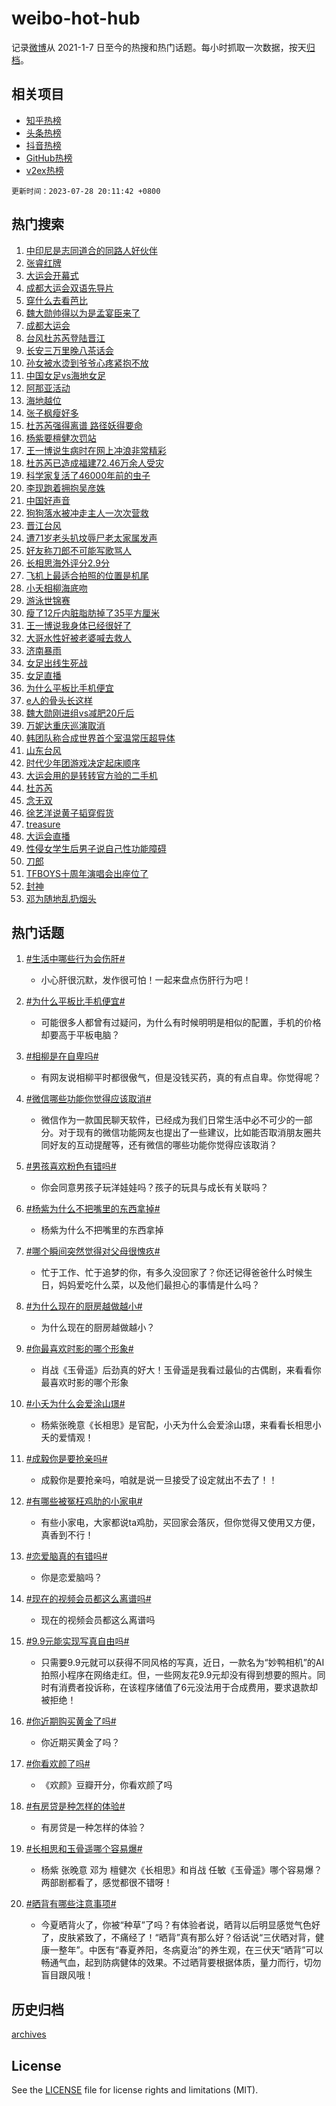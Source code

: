 # weibo-hot-hub

记录[微博](https://www.weibo.com)从 2021-1-7 日至今的热搜和热门话题。每小时抓取一次数据，按天[归档](archives)。

## 相关项目

- [知乎热榜](https://github.com/lonnyzhang423/zhihu-hot-hub)
- [头条热榜](https://github.com/lonnyzhang423/toutiao-hot-hub)
- [抖音热榜](https://github.com/lonnyzhang423/douyin-hot-hub)
- [GitHub热榜](https://github.com/lonnyzhang423/github-hot-hub)
- [v2ex热榜](https://github.com/lonnyzhang423/v2ex-hot-hub)


`更新时间：2023-07-28 20:11:42 +0800`

## 热门搜索

1. [中印尼是志同道合的同路人好伙伴](https://m.weibo.cn/search?containerid=100103type%3D1%26t%3D10%26q%3D%23%E4%B8%AD%E5%8D%B0%E5%B0%BC%E6%98%AF%E5%BF%97%E5%90%8C%E9%81%93%E5%90%88%E7%9A%84%E5%90%8C%E8%B7%AF%E4%BA%BA%E5%A5%BD%E4%BC%99%E4%BC%B4%23&stream_entry_id=51&isnewpage=1&extparam=seat%3D1%26dgr%3D0%26filter_type%3Drealtimehot%26stream_entry_id%3D51%26pos%3D0%26cate%3D10103%26c_type%3D51%26display_time%3D1690546300%26pre_seqid%3D1690546300641027390226&luicode=10000011&lfid=106003type%253D25%2526t%253D3%2526disable_hot%253D1%2526filter_type%253Drealtimehot)
1. [张睿红牌](https://m.weibo.cn/search?containerid=100103type%3D1%26t%3D10%26q%3D%23%E5%BC%A0%E7%9D%BF%E7%BA%A2%E7%89%8C%23&stream_entry_id=31&isnewpage=1&extparam=seat%3D1%26q%3D%2523%25E5%25BC%25A0%25E7%259D%25BF%25E7%25BA%25A2%25E7%2589%258C%2523%26lcate%3D5001%26c_type%3D31%26cate%3D5001%26flag%3D1%26dgr%3D0%26stream_entry_id%3D31%26filter_type%3Drealtimehot%26pos%3D0%26realpos%3D1%26band_rank%3D1%26display_time%3D1690546300%26pre_seqid%3D1690546300641027390226&luicode=10000011&lfid=106003type%253D25%2526t%253D3%2526disable_hot%253D1%2526filter_type%253Drealtimehot)
1. [大运会开幕式](https://m.weibo.cn/search?containerid=100103type%3D1%26t%3D10%26q%3D%E5%A4%A7%E8%BF%90%E4%BC%9A%E5%BC%80%E5%B9%95%E5%BC%8F&stream_entry_id=31&isnewpage=1&extparam=seat%3D1%26q%3D%25E5%25A4%25A7%25E8%25BF%2590%25E4%25BC%259A%25E5%25BC%2580%25E5%25B9%2595%25E5%25BC%258F%26lcate%3D5001%26c_type%3D31%26cate%3D5001%26flag%3D1%26dgr%3D0%26stream_entry_id%3D31%26filter_type%3Drealtimehot%26pos%3D1%26realpos%3D2%26band_rank%3D2%26display_time%3D1690546300%26pre_seqid%3D1690546300641027390226&luicode=10000011&lfid=106003type%253D25%2526t%253D3%2526disable_hot%253D1%2526filter_type%253Drealtimehot)
1. [成都大运会双语先导片](https://m.weibo.cn/search?containerid=100103type%3D1%26t%3D10%26q%3D%23%E6%88%90%E9%83%BD%E5%A4%A7%E8%BF%90%E4%BC%9A%E5%8F%8C%E8%AF%AD%E5%85%88%E5%AF%BC%E7%89%87%23&stream_entry_id=31&isnewpage=1&extparam=seat%3D1%26q%3D%2523%25E6%2588%2590%25E9%2583%25BD%25E5%25A4%25A7%25E8%25BF%2590%25E4%25BC%259A%25E5%258F%258C%25E8%25AF%25AD%25E5%2585%2588%25E5%25AF%25BC%25E7%2589%2587%2523%26lcate%3D5001%26c_type%3D31%26cate%3D5001%26flag%3D32768%26dgr%3D0%26stream_entry_id%3D31%26filter_type%3Drealtimehot%26pos%3D2%26realpos%3D3%26band_rank%3D3%26display_time%3D1690546300%26pre_seqid%3D1690546300641027390226&luicode=10000011&lfid=106003type%253D25%2526t%253D3%2526disable_hot%253D1%2526filter_type%253Drealtimehot)
1. [穿什么去看芭比](https://m.weibo.cn/search?containerid=100103type%3D1%26t%3D10%26q%3D%23%E7%A9%BF%E4%BB%80%E4%B9%88%E5%8E%BB%E7%9C%8B%E8%8A%AD%E6%AF%94%23&stream_entry_id=31&isnewpage=1&extparam=seat%3D1%26is_ad_pos%3D1%26lcate%3D5001%26c_type%3D31%26stream_entry_id%3D31%26cate%3D5001%26q%3D%2523%25E7%25A9%25BF%25E4%25BB%2580%25E4%25B9%2588%25E5%258E%25BB%25E7%259C%258B%25E8%258A%25AD%25E6%25AF%2594%2523%26dgr%3D0%26adid%3D197422%26filter_type%3Drealtimehot%26pos%3D3%26band_rank%3D4%26display_time%3D1690546300%26pre_seqid%3D1690546300641027390226&luicode=10000011&lfid=106003type%253D25%2526t%253D3%2526disable_hot%253D1%2526filter_type%253Drealtimehot)
1. [魏大勋帅得以为是孟宴臣来了](https://m.weibo.cn/search?containerid=100103type%3D1%26t%3D10%26q%3D%23%E9%AD%8F%E5%A4%A7%E5%8B%8B%E5%B8%85%E5%BE%97%E4%BB%A5%E4%B8%BA%E6%98%AF%E5%AD%9F%E5%AE%B4%E8%87%A3%E6%9D%A5%E4%BA%86%23&stream_entry_id=31&isnewpage=1&extparam=seat%3D1%26q%3D%2523%25E9%25AD%258F%25E5%25A4%25A7%25E5%258B%258B%25E5%25B8%2585%25E5%25BE%2597%25E4%25BB%25A5%25E4%25B8%25BA%25E6%2598%25AF%25E5%25AD%259F%25E5%25AE%25B4%25E8%2587%25A3%25E6%259D%25A5%25E4%25BA%2586%2523%26lcate%3D5001%26c_type%3D31%26cate%3D5001%26flag%3D1%26dgr%3D0%26stream_entry_id%3D31%26filter_type%3Drealtimehot%26pos%3D4%26realpos%3D4%26band_rank%3D4%26display_time%3D1690546300%26pre_seqid%3D1690546300641027390226&luicode=10000011&lfid=106003type%253D25%2526t%253D3%2526disable_hot%253D1%2526filter_type%253Drealtimehot)
1. [成都大运会](https://m.weibo.cn/search?containerid=100103type%3D1%26t%3D10%26q%3D%23%E6%88%90%E9%83%BD%E5%A4%A7%E8%BF%90%E4%BC%9A%23&stream_entry_id=31&isnewpage=1&extparam=seat%3D1%26q%3D%2523%25E6%2588%2590%25E9%2583%25BD%25E5%25A4%25A7%25E8%25BF%2590%25E4%25BC%259A%2523%26lcate%3D5001%26c_type%3D31%26cate%3D5001%26flag%3D16%26dgr%3D0%26stream_entry_id%3D31%26filter_type%3Drealtimehot%26pos%3D5%26realpos%3D5%26band_rank%3D5%26display_time%3D1690546300%26pre_seqid%3D1690546300641027390226&luicode=10000011&lfid=106003type%253D25%2526t%253D3%2526disable_hot%253D1%2526filter_type%253Drealtimehot)
1. [台风杜苏芮登陆晋江](https://m.weibo.cn/search?containerid=100103type%3D1%26t%3D10%26q%3D%23%E5%8F%B0%E9%A3%8E%E6%9D%9C%E8%8B%8F%E8%8A%AE%E7%99%BB%E9%99%86%E6%99%8B%E6%B1%9F%23&stream_entry_id=31&isnewpage=1&extparam=seat%3D1%26q%3D%2523%25E5%258F%25B0%25E9%25A3%258E%25E6%259D%259C%25E8%258B%258F%25E8%258A%25AE%25E7%2599%25BB%25E9%2599%2586%25E6%2599%258B%25E6%25B1%259F%2523%26lcate%3D5001%26c_type%3D31%26cate%3D5001%26flag%3D16%26dgr%3D0%26stream_entry_id%3D31%26filter_type%3Drealtimehot%26pos%3D6%26realpos%3D6%26band_rank%3D6%26display_time%3D1690546300%26pre_seqid%3D1690546300641027390226&luicode=10000011&lfid=106003type%253D25%2526t%253D3%2526disable_hot%253D1%2526filter_type%253Drealtimehot)
1. [长安三万里晚八茶话会](https://m.weibo.cn/search?containerid=100103type%3D1%26t%3D10%26q%3D%23%E9%95%BF%E5%AE%89%E4%B8%89%E4%B8%87%E9%87%8C%E6%99%9A%E5%85%AB%E8%8C%B6%E8%AF%9D%E4%BC%9A%23&stream_entry_id=31&isnewpage=1&extparam=seat%3D1%26is_ad_pos%3D1%26lcate%3D5001%26c_type%3D31%26stream_entry_id%3D31%26cate%3D5001%26q%3D%2523%25E9%2595%25BF%25E5%25AE%2589%25E4%25B8%2589%25E4%25B8%2587%25E9%2587%258C%25E6%2599%259A%25E5%2585%25AB%25E8%258C%25B6%25E8%25AF%259D%25E4%25BC%259A%2523%26dgr%3D0%26adid%3D197763%26filter_type%3Drealtimehot%26pos%3D7%26band_rank%3D7%26display_time%3D1690546300%26pre_seqid%3D1690546300641027390226&luicode=10000011&lfid=106003type%253D25%2526t%253D3%2526disable_hot%253D1%2526filter_type%253Drealtimehot)
1. [孙女被水烫到爷爷心疼紧抱不放](https://m.weibo.cn/search?containerid=100103type%3D1%26t%3D10%26q%3D%23%E5%AD%99%E5%A5%B3%E8%A2%AB%E6%B0%B4%E7%83%AB%E5%88%B0%E7%88%B7%E7%88%B7%E5%BF%83%E7%96%BC%E7%B4%A7%E6%8A%B1%E4%B8%8D%E6%94%BE%23&stream_entry_id=31&isnewpage=1&extparam=seat%3D1%26q%3D%2523%25E5%25AD%2599%25E5%25A5%25B3%25E8%25A2%25AB%25E6%25B0%25B4%25E7%2583%25AB%25E5%2588%25B0%25E7%2588%25B7%25E7%2588%25B7%25E5%25BF%2583%25E7%2596%25BC%25E7%25B4%25A7%25E6%258A%25B1%25E4%25B8%258D%25E6%2594%25BE%2523%26lcate%3D5001%26c_type%3D31%26cate%3D5001%26flag%3D1%26dgr%3D0%26stream_entry_id%3D31%26filter_type%3Drealtimehot%26pos%3D8%26realpos%3D7%26band_rank%3D7%26display_time%3D1690546300%26pre_seqid%3D1690546300641027390226&luicode=10000011&lfid=106003type%253D25%2526t%253D3%2526disable_hot%253D1%2526filter_type%253Drealtimehot)
1. [中国女足vs海地女足](https://m.weibo.cn/search?containerid=100103type%3D1%26t%3D10%26q%3D%23%E4%B8%AD%E5%9B%BD%E5%A5%B3%E8%B6%B3vs%E6%B5%B7%E5%9C%B0%E5%A5%B3%E8%B6%B3%23&stream_entry_id=31&isnewpage=1&extparam=seat%3D1%26q%3D%2523%25E4%25B8%25AD%25E5%259B%25BD%25E5%25A5%25B3%25E8%25B6%25B3vs%25E6%25B5%25B7%25E5%259C%25B0%25E5%25A5%25B3%25E8%25B6%25B3%2523%26lcate%3D5001%26c_type%3D31%26cate%3D5001%26flag%3D1%26dgr%3D0%26stream_entry_id%3D31%26filter_type%3Drealtimehot%26pos%3D9%26realpos%3D8%26band_rank%3D8%26display_time%3D1690546300%26pre_seqid%3D1690546300641027390226&luicode=10000011&lfid=106003type%253D25%2526t%253D3%2526disable_hot%253D1%2526filter_type%253Drealtimehot)
1. [阿那亚活动](https://m.weibo.cn/search?containerid=100103type%3D1%26t%3D10%26q%3D%E9%98%BF%E9%82%A3%E4%BA%9A%E6%B4%BB%E5%8A%A8&stream_entry_id=31&isnewpage=1&extparam=seat%3D1%26q%3D%25E9%2598%25BF%25E9%2582%25A3%25E4%25BA%259A%25E6%25B4%25BB%25E5%258A%25A8%26lcate%3D5001%26c_type%3D31%26cate%3D5001%26flag%3D1%26dgr%3D0%26stream_entry_id%3D31%26filter_type%3Drealtimehot%26pos%3D10%26realpos%3D9%26band_rank%3D9%26display_time%3D1690546300%26pre_seqid%3D1690546300641027390226&luicode=10000011&lfid=106003type%253D25%2526t%253D3%2526disable_hot%253D1%2526filter_type%253Drealtimehot)
1. [海地越位](https://m.weibo.cn/search?containerid=100103type%3D1%26t%3D10%26q%3D%E6%B5%B7%E5%9C%B0%E8%B6%8A%E4%BD%8D&stream_entry_id=31&isnewpage=1&extparam=seat%3D1%26q%3D%25E6%25B5%25B7%25E5%259C%25B0%25E8%25B6%258A%25E4%25BD%258D%26lcate%3D5001%26c_type%3D31%26cate%3D5001%26flag%3D1%26dgr%3D0%26stream_entry_id%3D31%26filter_type%3Drealtimehot%26pos%3D11%26realpos%3D10%26band_rank%3D10%26display_time%3D1690546300%26pre_seqid%3D1690546300641027390226&luicode=10000011&lfid=106003type%253D25%2526t%253D3%2526disable_hot%253D1%2526filter_type%253Drealtimehot)
1. [张子枫瘦好多](https://m.weibo.cn/search?containerid=100103type%3D1%26t%3D10%26q%3D%23%E5%BC%A0%E5%AD%90%E6%9E%AB%E7%98%A6%E5%A5%BD%E5%A4%9A%23&stream_entry_id=31&isnewpage=1&extparam=seat%3D1%26q%3D%2523%25E5%25BC%25A0%25E5%25AD%2590%25E6%259E%25AB%25E7%2598%25A6%25E5%25A5%25BD%25E5%25A4%259A%2523%26lcate%3D5001%26c_type%3D31%26cate%3D5001%26flag%3D2%26dgr%3D0%26stream_entry_id%3D31%26filter_type%3Drealtimehot%26pos%3D12%26realpos%3D11%26band_rank%3D11%26display_time%3D1690546300%26pre_seqid%3D1690546300641027390226&luicode=10000011&lfid=106003type%253D25%2526t%253D3%2526disable_hot%253D1%2526filter_type%253Drealtimehot)
1. [杜苏芮强得离谱 路径妖得要命](https://m.weibo.cn/search?containerid=100103type%3D1%26t%3D10%26q%3D%E6%9D%9C%E8%8B%8F%E8%8A%AE%E5%BC%BA%E5%BE%97%E7%A6%BB%E8%B0%B1+%E8%B7%AF%E5%BE%84%E5%A6%96%E5%BE%97%E8%A6%81%E5%91%BD&stream_entry_id=31&isnewpage=1&extparam=seat%3D1%26q%3D%25E6%259D%259C%25E8%258B%258F%25E8%258A%25AE%25E5%25BC%25BA%25E5%25BE%2597%25E7%25A6%25BB%25E8%25B0%25B1%2520%25E8%25B7%25AF%25E5%25BE%2584%25E5%25A6%2596%25E5%25BE%2597%25E8%25A6%2581%25E5%2591%25BD%26lcate%3D5001%26c_type%3D31%26cate%3D5001%26flag%3D2%26dgr%3D0%26stream_entry_id%3D31%26filter_type%3Drealtimehot%26pos%3D13%26realpos%3D12%26band_rank%3D12%26display_time%3D1690546300%26pre_seqid%3D1690546300641027390226&luicode=10000011&lfid=106003type%253D25%2526t%253D3%2526disable_hot%253D1%2526filter_type%253Drealtimehot)
1. [杨紫要檀健次罚站](https://m.weibo.cn/search?containerid=100103type%3D1%26t%3D10%26q%3D%23%E6%9D%A8%E7%B4%AB%E8%A6%81%E6%AA%80%E5%81%A5%E6%AC%A1%E7%BD%9A%E7%AB%99%23&stream_entry_id=31&isnewpage=1&extparam=seat%3D1%26q%3D%2523%25E6%259D%25A8%25E7%25B4%25AB%25E8%25A6%2581%25E6%25AA%2580%25E5%2581%25A5%25E6%25AC%25A1%25E7%25BD%259A%25E7%25AB%2599%2523%26lcate%3D5001%26c_type%3D31%26cate%3D5001%26flag%3D1%26dgr%3D0%26stream_entry_id%3D31%26filter_type%3Drealtimehot%26pos%3D14%26realpos%3D13%26band_rank%3D13%26display_time%3D1690546300%26pre_seqid%3D1690546300641027390226&luicode=10000011&lfid=106003type%253D25%2526t%253D3%2526disable_hot%253D1%2526filter_type%253Drealtimehot)
1. [王一博说生病时在网上冲浪非常精彩](https://m.weibo.cn/search?containerid=100103type%3D1%26t%3D10%26q%3D%23%E7%8E%8B%E4%B8%80%E5%8D%9A%E8%AF%B4%E7%94%9F%E7%97%85%E6%97%B6%E5%9C%A8%E7%BD%91%E4%B8%8A%E5%86%B2%E6%B5%AA%E9%9D%9E%E5%B8%B8%E7%B2%BE%E5%BD%A9%23&stream_entry_id=31&isnewpage=1&extparam=seat%3D1%26q%3D%2523%25E7%258E%258B%25E4%25B8%2580%25E5%258D%259A%25E8%25AF%25B4%25E7%2594%259F%25E7%2597%2585%25E6%2597%25B6%25E5%259C%25A8%25E7%25BD%2591%25E4%25B8%258A%25E5%2586%25B2%25E6%25B5%25AA%25E9%259D%259E%25E5%25B8%25B8%25E7%25B2%25BE%25E5%25BD%25A9%2523%26lcate%3D5001%26c_type%3D31%26cate%3D5001%26flag%3D1%26dgr%3D0%26stream_entry_id%3D31%26filter_type%3Drealtimehot%26pos%3D15%26realpos%3D14%26band_rank%3D14%26display_time%3D1690546300%26pre_seqid%3D1690546300641027390226&luicode=10000011&lfid=106003type%253D25%2526t%253D3%2526disable_hot%253D1%2526filter_type%253Drealtimehot)
1. [杜苏芮已造成福建72.46万余人受灾](https://m.weibo.cn/search?containerid=100103type%3D1%26t%3D10%26q%3D%23%E6%9D%9C%E8%8B%8F%E8%8A%AE%E5%B7%B2%E9%80%A0%E6%88%90%E7%A6%8F%E5%BB%BA72.46%E4%B8%87%E4%BD%99%E4%BA%BA%E5%8F%97%E7%81%BE%23&stream_entry_id=31&isnewpage=1&extparam=seat%3D1%26q%3D%2523%25E6%259D%259C%25E8%258B%258F%25E8%258A%25AE%25E5%25B7%25B2%25E9%2580%25A0%25E6%2588%2590%25E7%25A6%258F%25E5%25BB%25BA72.46%25E4%25B8%2587%25E4%25BD%2599%25E4%25BA%25BA%25E5%258F%2597%25E7%2581%25BE%2523%26lcate%3D5001%26c_type%3D31%26cate%3D5001%26flag%3D2%26dgr%3D0%26stream_entry_id%3D31%26filter_type%3Drealtimehot%26pos%3D16%26realpos%3D15%26band_rank%3D15%26display_time%3D1690546300%26pre_seqid%3D1690546300641027390226&luicode=10000011&lfid=106003type%253D25%2526t%253D3%2526disable_hot%253D1%2526filter_type%253Drealtimehot)
1. [科学家复活了46000年前的虫子](https://m.weibo.cn/search?containerid=100103type%3D1%26t%3D10%26q%3D%23%E7%A7%91%E5%AD%A6%E5%AE%B6%E5%A4%8D%E6%B4%BB%E4%BA%8646000%E5%B9%B4%E5%89%8D%E7%9A%84%E8%99%AB%E5%AD%90%23&stream_entry_id=31&isnewpage=1&extparam=seat%3D1%26q%3D%2523%25E7%25A7%2591%25E5%25AD%25A6%25E5%25AE%25B6%25E5%25A4%258D%25E6%25B4%25BB%25E4%25BA%258646000%25E5%25B9%25B4%25E5%2589%258D%25E7%259A%2584%25E8%2599%25AB%25E5%25AD%2590%2523%26lcate%3D5001%26c_type%3D31%26cate%3D5001%26flag%3D1%26dgr%3D0%26stream_entry_id%3D31%26filter_type%3Drealtimehot%26pos%3D17%26realpos%3D16%26band_rank%3D16%26display_time%3D1690546300%26pre_seqid%3D1690546300641027390226&luicode=10000011&lfid=106003type%253D25%2526t%253D3%2526disable_hot%253D1%2526filter_type%253Drealtimehot)
1. [李现跑着拥抱吴彦姝](https://m.weibo.cn/search?containerid=100103type%3D1%26t%3D10%26q%3D%23%E6%9D%8E%E7%8E%B0%E8%B7%91%E7%9D%80%E6%8B%A5%E6%8A%B1%E5%90%B4%E5%BD%A6%E5%A7%9D%23&stream_entry_id=31&isnewpage=1&extparam=seat%3D1%26q%3D%2523%25E6%259D%258E%25E7%258E%25B0%25E8%25B7%2591%25E7%259D%2580%25E6%258B%25A5%25E6%258A%25B1%25E5%2590%25B4%25E5%25BD%25A6%25E5%25A7%259D%2523%26lcate%3D5001%26c_type%3D31%26cate%3D5001%26flag%3D0%26dgr%3D0%26stream_entry_id%3D31%26filter_type%3Drealtimehot%26pos%3D18%26realpos%3D17%26band_rank%3D17%26display_time%3D1690546300%26pre_seqid%3D1690546300641027390226&luicode=10000011&lfid=106003type%253D25%2526t%253D3%2526disable_hot%253D1%2526filter_type%253Drealtimehot)
1. [中国好声音](https://m.weibo.cn/search?containerid=100103type%3D1%26t%3D10%26q%3D%E4%B8%AD%E5%9B%BD%E5%A5%BD%E5%A3%B0%E9%9F%B3&stream_entry_id=31&isnewpage=1&extparam=seat%3D1%26q%3D%25E4%25B8%25AD%25E5%259B%25BD%25E5%25A5%25BD%25E5%25A3%25B0%25E9%259F%25B3%26lcate%3D5001%26c_type%3D31%26cate%3D5001%26flag%3D0%26dgr%3D0%26stream_entry_id%3D31%26filter_type%3Drealtimehot%26pos%3D19%26realpos%3D18%26band_rank%3D18%26display_time%3D1690546300%26pre_seqid%3D1690546300641027390226&luicode=10000011&lfid=106003type%253D25%2526t%253D3%2526disable_hot%253D1%2526filter_type%253Drealtimehot)
1. [狗狗落水被冲走主人一次次营救](https://m.weibo.cn/search?containerid=100103type%3D1%26t%3D10%26q%3D%23%E7%8B%97%E7%8B%97%E8%90%BD%E6%B0%B4%E8%A2%AB%E5%86%B2%E8%B5%B0%E4%B8%BB%E4%BA%BA%E4%B8%80%E6%AC%A1%E6%AC%A1%E8%90%A5%E6%95%91%23&stream_entry_id=31&isnewpage=1&extparam=seat%3D1%26q%3D%2523%25E7%258B%2597%25E7%258B%2597%25E8%2590%25BD%25E6%25B0%25B4%25E8%25A2%25AB%25E5%2586%25B2%25E8%25B5%25B0%25E4%25B8%25BB%25E4%25BA%25BA%25E4%25B8%2580%25E6%25AC%25A1%25E6%25AC%25A1%25E8%2590%25A5%25E6%2595%2591%2523%26lcate%3D5001%26c_type%3D31%26cate%3D5001%26flag%3D32768%26dgr%3D0%26stream_entry_id%3D31%26filter_type%3Drealtimehot%26pos%3D20%26realpos%3D19%26band_rank%3D19%26display_time%3D1690546300%26pre_seqid%3D1690546300641027390226&luicode=10000011&lfid=106003type%253D25%2526t%253D3%2526disable_hot%253D1%2526filter_type%253Drealtimehot)
1. [晋江台风](https://m.weibo.cn/search?containerid=100103type%3D1%26t%3D10%26q%3D%E6%99%8B%E6%B1%9F%E5%8F%B0%E9%A3%8E&stream_entry_id=31&isnewpage=1&extparam=seat%3D1%26q%3D%25E6%2599%258B%25E6%25B1%259F%25E5%258F%25B0%25E9%25A3%258E%26lcate%3D5001%26c_type%3D31%26cate%3D5001%26flag%3D0%26dgr%3D0%26stream_entry_id%3D31%26filter_type%3Drealtimehot%26pos%3D21%26realpos%3D20%26band_rank%3D20%26display_time%3D1690546300%26pre_seqid%3D1690546300641027390226&luicode=10000011&lfid=106003type%253D25%2526t%253D3%2526disable_hot%253D1%2526filter_type%253Drealtimehot)
1. [遭71岁老头扒坟辱尸老太家属发声](https://m.weibo.cn/search?containerid=100103type%3D1%26t%3D10%26q%3D%23%E9%81%AD71%E5%B2%81%E8%80%81%E5%A4%B4%E6%89%92%E5%9D%9F%E8%BE%B1%E5%B0%B8%E8%80%81%E5%A4%AA%E5%AE%B6%E5%B1%9E%E5%8F%91%E5%A3%B0%23&stream_entry_id=31&isnewpage=1&extparam=seat%3D1%26q%3D%2523%25E9%2581%25AD71%25E5%25B2%2581%25E8%2580%2581%25E5%25A4%25B4%25E6%2589%2592%25E5%259D%259F%25E8%25BE%25B1%25E5%25B0%25B8%25E8%2580%2581%25E5%25A4%25AA%25E5%25AE%25B6%25E5%25B1%259E%25E5%258F%2591%25E5%25A3%25B0%2523%26lcate%3D5001%26c_type%3D31%26cate%3D5001%26flag%3D2%26dgr%3D0%26stream_entry_id%3D31%26filter_type%3Drealtimehot%26pos%3D22%26realpos%3D21%26band_rank%3D21%26display_time%3D1690546300%26pre_seqid%3D1690546300641027390226&luicode=10000011&lfid=106003type%253D25%2526t%253D3%2526disable_hot%253D1%2526filter_type%253Drealtimehot)
1. [好友称刀郎不可能写歌骂人](https://m.weibo.cn/search?containerid=100103type%3D1%26t%3D10%26q%3D%23%E5%A5%BD%E5%8F%8B%E7%A7%B0%E5%88%80%E9%83%8E%E4%B8%8D%E5%8F%AF%E8%83%BD%E5%86%99%E6%AD%8C%E9%AA%82%E4%BA%BA%23&stream_entry_id=31&isnewpage=1&extparam=seat%3D1%26q%3D%2523%25E5%25A5%25BD%25E5%258F%258B%25E7%25A7%25B0%25E5%2588%2580%25E9%2583%258E%25E4%25B8%258D%25E5%258F%25AF%25E8%2583%25BD%25E5%2586%2599%25E6%25AD%258C%25E9%25AA%2582%25E4%25BA%25BA%2523%26lcate%3D5001%26c_type%3D31%26cate%3D5001%26flag%3D0%26dgr%3D0%26stream_entry_id%3D31%26filter_type%3Drealtimehot%26pos%3D23%26realpos%3D22%26band_rank%3D22%26display_time%3D1690546300%26pre_seqid%3D1690546300641027390226&luicode=10000011&lfid=106003type%253D25%2526t%253D3%2526disable_hot%253D1%2526filter_type%253Drealtimehot)
1. [长相思海外评分2.9分](https://m.weibo.cn/search?containerid=100103type%3D1%26t%3D10%26q%3D%23%E9%95%BF%E7%9B%B8%E6%80%9D%E6%B5%B7%E5%A4%96%E8%AF%84%E5%88%862.9%E5%88%86%23&stream_entry_id=31&isnewpage=1&extparam=seat%3D1%26q%3D%2523%25E9%2595%25BF%25E7%259B%25B8%25E6%2580%259D%25E6%25B5%25B7%25E5%25A4%2596%25E8%25AF%2584%25E5%2588%25862.9%25E5%2588%2586%2523%26lcate%3D5001%26c_type%3D31%26cate%3D5001%26flag%3D0%26dgr%3D0%26stream_entry_id%3D31%26filter_type%3Drealtimehot%26pos%3D24%26realpos%3D23%26band_rank%3D23%26display_time%3D1690546300%26pre_seqid%3D1690546300641027390226&luicode=10000011&lfid=106003type%253D25%2526t%253D3%2526disable_hot%253D1%2526filter_type%253Drealtimehot)
1. [飞机上最适合拍照的位置是机尾](https://m.weibo.cn/search?containerid=100103type%3D1%26t%3D10%26q%3D%23%E9%A3%9E%E6%9C%BA%E4%B8%8A%E6%9C%80%E9%80%82%E5%90%88%E6%8B%8D%E7%85%A7%E7%9A%84%E4%BD%8D%E7%BD%AE%E6%98%AF%E6%9C%BA%E5%B0%BE%23&stream_entry_id=31&isnewpage=1&extparam=seat%3D1%26q%3D%2523%25E9%25A3%259E%25E6%259C%25BA%25E4%25B8%258A%25E6%259C%2580%25E9%2580%2582%25E5%2590%2588%25E6%258B%258D%25E7%2585%25A7%25E7%259A%2584%25E4%25BD%258D%25E7%25BD%25AE%25E6%2598%25AF%25E6%259C%25BA%25E5%25B0%25BE%2523%26lcate%3D5001%26c_type%3D31%26cate%3D5001%26flag%3D1%26dgr%3D0%26stream_entry_id%3D31%26filter_type%3Drealtimehot%26pos%3D25%26realpos%3D24%26band_rank%3D24%26display_time%3D1690546300%26pre_seqid%3D1690546300641027390226&luicode=10000011&lfid=106003type%253D25%2526t%253D3%2526disable_hot%253D1%2526filter_type%253Drealtimehot)
1. [小夭相柳海底吻](https://m.weibo.cn/search?containerid=100103type%3D1%26t%3D10%26q%3D%23%E5%B0%8F%E5%A4%AD%E7%9B%B8%E6%9F%B3%E6%B5%B7%E5%BA%95%E5%90%BB%23&stream_entry_id=31&isnewpage=1&extparam=seat%3D1%26q%3D%2523%25E5%25B0%258F%25E5%25A4%25AD%25E7%259B%25B8%25E6%259F%25B3%25E6%25B5%25B7%25E5%25BA%2595%25E5%2590%25BB%2523%26lcate%3D5001%26c_type%3D31%26cate%3D5001%26flag%3D0%26dgr%3D0%26stream_entry_id%3D31%26filter_type%3Drealtimehot%26pos%3D26%26realpos%3D25%26band_rank%3D25%26display_time%3D1690546300%26pre_seqid%3D1690546300641027390226&luicode=10000011&lfid=106003type%253D25%2526t%253D3%2526disable_hot%253D1%2526filter_type%253Drealtimehot)
1. [游泳世锦赛](https://m.weibo.cn/search?containerid=100103type%3D1%26t%3D10%26q%3D%E6%B8%B8%E6%B3%B3%E4%B8%96%E9%94%A6%E8%B5%9B&stream_entry_id=31&isnewpage=1&extparam=seat%3D1%26q%3D%25E6%25B8%25B8%25E6%25B3%25B3%25E4%25B8%2596%25E9%2594%25A6%25E8%25B5%259B%26lcate%3D5001%26c_type%3D31%26cate%3D5001%26flag%3D1%26dgr%3D0%26stream_entry_id%3D31%26filter_type%3Drealtimehot%26pos%3D27%26realpos%3D26%26band_rank%3D26%26display_time%3D1690546300%26pre_seqid%3D1690546300641027390226&luicode=10000011&lfid=106003type%253D25%2526t%253D3%2526disable_hot%253D1%2526filter_type%253Drealtimehot)
1. [瘦了12斤内脏脂肪掉了35平方厘米](https://m.weibo.cn/search?containerid=100103type%3D1%26t%3D10%26q%3D%23%E7%98%A6%E4%BA%8612%E6%96%A4%E5%86%85%E8%84%8F%E8%84%82%E8%82%AA%E6%8E%89%E4%BA%8635%E5%B9%B3%E6%96%B9%E5%8E%98%E7%B1%B3%23&stream_entry_id=31&isnewpage=1&extparam=seat%3D1%26q%3D%2523%25E7%2598%25A6%25E4%25BA%258612%25E6%2596%25A4%25E5%2586%2585%25E8%2584%258F%25E8%2584%2582%25E8%2582%25AA%25E6%258E%2589%25E4%25BA%258635%25E5%25B9%25B3%25E6%2596%25B9%25E5%258E%2598%25E7%25B1%25B3%2523%26lcate%3D5001%26c_type%3D31%26cate%3D5001%26flag%3D0%26dgr%3D0%26stream_entry_id%3D31%26filter_type%3Drealtimehot%26pos%3D28%26realpos%3D27%26band_rank%3D27%26display_time%3D1690546300%26pre_seqid%3D1690546300641027390226&luicode=10000011&lfid=106003type%253D25%2526t%253D3%2526disable_hot%253D1%2526filter_type%253Drealtimehot)
1. [王一博说我身体已经很好了](https://m.weibo.cn/search?containerid=100103type%3D1%26t%3D10%26q%3D%23%E7%8E%8B%E4%B8%80%E5%8D%9A%E8%AF%B4%E6%88%91%E8%BA%AB%E4%BD%93%E5%B7%B2%E7%BB%8F%E5%BE%88%E5%A5%BD%E4%BA%86%23&stream_entry_id=31&isnewpage=1&extparam=seat%3D1%26q%3D%2523%25E7%258E%258B%25E4%25B8%2580%25E5%258D%259A%25E8%25AF%25B4%25E6%2588%2591%25E8%25BA%25AB%25E4%25BD%2593%25E5%25B7%25B2%25E7%25BB%258F%25E5%25BE%2588%25E5%25A5%25BD%25E4%25BA%2586%2523%26lcate%3D5001%26c_type%3D31%26cate%3D5001%26flag%3D1%26dgr%3D0%26stream_entry_id%3D31%26filter_type%3Drealtimehot%26pos%3D29%26realpos%3D28%26band_rank%3D28%26display_time%3D1690546300%26pre_seqid%3D1690546300641027390226&luicode=10000011&lfid=106003type%253D25%2526t%253D3%2526disable_hot%253D1%2526filter_type%253Drealtimehot)
1. [大哥水性好被老婆喊去救人](https://m.weibo.cn/search?containerid=100103type%3D1%26t%3D10%26q%3D%23%E5%A4%A7%E5%93%A5%E6%B0%B4%E6%80%A7%E5%A5%BD%E8%A2%AB%E8%80%81%E5%A9%86%E5%96%8A%E5%8E%BB%E6%95%91%E4%BA%BA%23&stream_entry_id=31&isnewpage=1&extparam=seat%3D1%26q%3D%2523%25E5%25A4%25A7%25E5%2593%25A5%25E6%25B0%25B4%25E6%2580%25A7%25E5%25A5%25BD%25E8%25A2%25AB%25E8%2580%2581%25E5%25A9%2586%25E5%2596%258A%25E5%258E%25BB%25E6%2595%2591%25E4%25BA%25BA%2523%26lcate%3D5001%26c_type%3D31%26cate%3D5001%26flag%3D32768%26dgr%3D0%26stream_entry_id%3D31%26filter_type%3Drealtimehot%26pos%3D30%26realpos%3D29%26band_rank%3D29%26display_time%3D1690546300%26pre_seqid%3D1690546300641027390226&luicode=10000011&lfid=106003type%253D25%2526t%253D3%2526disable_hot%253D1%2526filter_type%253Drealtimehot)
1. [济南暴雨](https://m.weibo.cn/search?containerid=100103type%3D1%26t%3D10%26q%3D%E6%B5%8E%E5%8D%97%E6%9A%B4%E9%9B%A8&stream_entry_id=31&isnewpage=1&extparam=seat%3D1%26q%3D%25E6%25B5%258E%25E5%258D%2597%25E6%259A%25B4%25E9%259B%25A8%26lcate%3D5001%26c_type%3D31%26cate%3D5001%26flag%3D0%26dgr%3D0%26stream_entry_id%3D31%26filter_type%3Drealtimehot%26pos%3D31%26realpos%3D30%26band_rank%3D30%26display_time%3D1690546300%26pre_seqid%3D1690546300641027390226&luicode=10000011&lfid=106003type%253D25%2526t%253D3%2526disable_hot%253D1%2526filter_type%253Drealtimehot)
1. [女足出线生死战](https://m.weibo.cn/search?containerid=100103type%3D1%26t%3D10%26q%3D%E5%A5%B3%E8%B6%B3%E5%87%BA%E7%BA%BF%E7%94%9F%E6%AD%BB%E6%88%98&stream_entry_id=31&isnewpage=1&extparam=seat%3D1%26q%3D%25E5%25A5%25B3%25E8%25B6%25B3%25E5%2587%25BA%25E7%25BA%25BF%25E7%2594%259F%25E6%25AD%25BB%25E6%2588%2598%26lcate%3D5001%26c_type%3D31%26cate%3D5001%26flag%3D1%26dgr%3D0%26stream_entry_id%3D31%26filter_type%3Drealtimehot%26pos%3D32%26realpos%3D31%26band_rank%3D31%26display_time%3D1690546300%26pre_seqid%3D1690546300641027390226&luicode=10000011&lfid=106003type%253D25%2526t%253D3%2526disable_hot%253D1%2526filter_type%253Drealtimehot)
1. [女足直播](https://m.weibo.cn/search?containerid=100103type%3D1%26t%3D10%26q%3D%E5%A5%B3%E8%B6%B3%E7%9B%B4%E6%92%AD&stream_entry_id=31&isnewpage=1&extparam=seat%3D1%26q%3D%25E5%25A5%25B3%25E8%25B6%25B3%25E7%259B%25B4%25E6%2592%25AD%26lcate%3D5001%26c_type%3D31%26cate%3D5001%26flag%3D1%26dgr%3D0%26stream_entry_id%3D31%26filter_type%3Drealtimehot%26pos%3D33%26realpos%3D32%26band_rank%3D32%26display_time%3D1690546300%26pre_seqid%3D1690546300641027390226&luicode=10000011&lfid=106003type%253D25%2526t%253D3%2526disable_hot%253D1%2526filter_type%253Drealtimehot)
1. [为什么平板比手机便宜](https://m.weibo.cn/search?containerid=100103type%3D1%26t%3D10%26q%3D%23%E4%B8%BA%E4%BB%80%E4%B9%88%E5%B9%B3%E6%9D%BF%E6%AF%94%E6%89%8B%E6%9C%BA%E4%BE%BF%E5%AE%9C%23&stream_entry_id=31&isnewpage=1&extparam=seat%3D1%26q%3D%2523%25E4%25B8%25BA%25E4%25BB%2580%25E4%25B9%2588%25E5%25B9%25B3%25E6%259D%25BF%25E6%25AF%2594%25E6%2589%258B%25E6%259C%25BA%25E4%25BE%25BF%25E5%25AE%259C%2523%26lcate%3D5001%26c_type%3D31%26cate%3D5001%26flag%3D0%26dgr%3D0%26stream_entry_id%3D31%26filter_type%3Drealtimehot%26pos%3D34%26realpos%3D33%26band_rank%3D33%26display_time%3D1690546300%26pre_seqid%3D1690546300641027390226&luicode=10000011&lfid=106003type%253D25%2526t%253D3%2526disable_hot%253D1%2526filter_type%253Drealtimehot)
1. [e人的骨头长这样](https://m.weibo.cn/search?containerid=100103type%3D1%26t%3D10%26q%3De%E4%BA%BA%E7%9A%84%E9%AA%A8%E5%A4%B4%E9%95%BF%E8%BF%99%E6%A0%B7&stream_entry_id=31&isnewpage=1&extparam=seat%3D1%26q%3De%25E4%25BA%25BA%25E7%259A%2584%25E9%25AA%25A8%25E5%25A4%25B4%25E9%2595%25BF%25E8%25BF%2599%25E6%25A0%25B7%26lcate%3D5001%26c_type%3D31%26cate%3D5001%26flag%3D0%26dgr%3D0%26stream_entry_id%3D31%26filter_type%3Drealtimehot%26pos%3D35%26realpos%3D34%26band_rank%3D34%26display_time%3D1690546300%26pre_seqid%3D1690546300641027390226&luicode=10000011&lfid=106003type%253D25%2526t%253D3%2526disable_hot%253D1%2526filter_type%253Drealtimehot)
1. [魏大勋刚进组vs减肥20斤后](https://m.weibo.cn/search?containerid=100103type%3D1%26t%3D10%26q%3D%23%E9%AD%8F%E5%A4%A7%E5%8B%8B%E5%88%9A%E8%BF%9B%E7%BB%84vs%E5%87%8F%E8%82%A520%E6%96%A4%E5%90%8E%23&stream_entry_id=31&isnewpage=1&extparam=seat%3D1%26q%3D%2523%25E9%25AD%258F%25E5%25A4%25A7%25E5%258B%258B%25E5%2588%259A%25E8%25BF%259B%25E7%25BB%2584vs%25E5%2587%258F%25E8%2582%25A520%25E6%2596%25A4%25E5%2590%258E%2523%26lcate%3D5001%26c_type%3D31%26cate%3D5001%26flag%3D0%26dgr%3D0%26stream_entry_id%3D31%26filter_type%3Drealtimehot%26pos%3D36%26realpos%3D35%26band_rank%3D35%26display_time%3D1690546300%26pre_seqid%3D1690546300641027390226&luicode=10000011&lfid=106003type%253D25%2526t%253D3%2526disable_hot%253D1%2526filter_type%253Drealtimehot)
1. [万妮达重庆巡演取消](https://m.weibo.cn/search?containerid=100103type%3D1%26t%3D10%26q%3D%E4%B8%87%E5%A6%AE%E8%BE%BE%E9%87%8D%E5%BA%86%E5%B7%A1%E6%BC%94%E5%8F%96%E6%B6%88&stream_entry_id=31&isnewpage=1&extparam=seat%3D1%26q%3D%25E4%25B8%2587%25E5%25A6%25AE%25E8%25BE%25BE%25E9%2587%258D%25E5%25BA%2586%25E5%25B7%25A1%25E6%25BC%2594%25E5%258F%2596%25E6%25B6%2588%26lcate%3D5001%26c_type%3D31%26cate%3D5001%26flag%3D1%26dgr%3D0%26stream_entry_id%3D31%26filter_type%3Drealtimehot%26pos%3D37%26realpos%3D36%26band_rank%3D36%26display_time%3D1690546300%26pre_seqid%3D1690546300641027390226&luicode=10000011&lfid=106003type%253D25%2526t%253D3%2526disable_hot%253D1%2526filter_type%253Drealtimehot)
1. [韩团队称合成世界首个室温常压超导体](https://m.weibo.cn/search?containerid=100103type%3D1%26t%3D10%26q%3D%23%E9%9F%A9%E5%9B%A2%E9%98%9F%E7%A7%B0%E5%90%88%E6%88%90%E4%B8%96%E7%95%8C%E9%A6%96%E4%B8%AA%E5%AE%A4%E6%B8%A9%E5%B8%B8%E5%8E%8B%E8%B6%85%E5%AF%BC%E4%BD%93%23&stream_entry_id=31&isnewpage=1&extparam=seat%3D1%26q%3D%2523%25E9%259F%25A9%25E5%259B%25A2%25E9%2598%259F%25E7%25A7%25B0%25E5%2590%2588%25E6%2588%2590%25E4%25B8%2596%25E7%2595%258C%25E9%25A6%2596%25E4%25B8%25AA%25E5%25AE%25A4%25E6%25B8%25A9%25E5%25B8%25B8%25E5%258E%258B%25E8%25B6%2585%25E5%25AF%25BC%25E4%25BD%2593%2523%26lcate%3D5001%26c_type%3D31%26cate%3D5001%26flag%3D0%26dgr%3D0%26stream_entry_id%3D31%26filter_type%3Drealtimehot%26pos%3D38%26realpos%3D37%26band_rank%3D37%26display_time%3D1690546300%26pre_seqid%3D1690546300641027390226&luicode=10000011&lfid=106003type%253D25%2526t%253D3%2526disable_hot%253D1%2526filter_type%253Drealtimehot)
1. [山东台风](https://m.weibo.cn/search?containerid=100103type%3D1%26t%3D10%26q%3D%E5%B1%B1%E4%B8%9C%E5%8F%B0%E9%A3%8E&stream_entry_id=31&isnewpage=1&extparam=seat%3D1%26q%3D%25E5%25B1%25B1%25E4%25B8%259C%25E5%258F%25B0%25E9%25A3%258E%26lcate%3D5001%26c_type%3D31%26cate%3D5001%26flag%3D0%26dgr%3D0%26stream_entry_id%3D31%26filter_type%3Drealtimehot%26pos%3D39%26realpos%3D38%26band_rank%3D38%26display_time%3D1690546300%26pre_seqid%3D1690546300641027390226&luicode=10000011&lfid=106003type%253D25%2526t%253D3%2526disable_hot%253D1%2526filter_type%253Drealtimehot)
1. [时代少年团游戏决定起床顺序](https://m.weibo.cn/search?containerid=100103type%3D1%26t%3D10%26q%3D%23%E6%97%B6%E4%BB%A3%E5%B0%91%E5%B9%B4%E5%9B%A2%E6%B8%B8%E6%88%8F%E5%86%B3%E5%AE%9A%E8%B5%B7%E5%BA%8A%E9%A1%BA%E5%BA%8F%23&stream_entry_id=31&isnewpage=1&extparam=seat%3D1%26q%3D%2523%25E6%2597%25B6%25E4%25BB%25A3%25E5%25B0%2591%25E5%25B9%25B4%25E5%259B%25A2%25E6%25B8%25B8%25E6%2588%258F%25E5%2586%25B3%25E5%25AE%259A%25E8%25B5%25B7%25E5%25BA%258A%25E9%25A1%25BA%25E5%25BA%258F%2523%26lcate%3D5001%26c_type%3D31%26cate%3D5001%26flag%3D1%26dgr%3D0%26stream_entry_id%3D31%26filter_type%3Drealtimehot%26pos%3D40%26realpos%3D39%26band_rank%3D39%26display_time%3D1690546300%26pre_seqid%3D1690546300641027390226&luicode=10000011&lfid=106003type%253D25%2526t%253D3%2526disable_hot%253D1%2526filter_type%253Drealtimehot)
1. [大运会用的是转转官方验的二手机](https://m.weibo.cn/search?containerid=100103type%3D1%26t%3D10%26q%3D%23%E5%A4%A7%E8%BF%90%E4%BC%9A%E7%94%A8%E7%9A%84%E6%98%AF%E8%BD%AC%E8%BD%AC%E5%AE%98%E6%96%B9%E9%AA%8C%E7%9A%84%E4%BA%8C%E6%89%8B%E6%9C%BA%23&stream_entry_id=31&isnewpage=1&extparam=seat%3D1%26q%3D%2523%25E5%25A4%25A7%25E8%25BF%2590%25E4%25BC%259A%25E7%2594%25A8%25E7%259A%2584%25E6%2598%25AF%25E8%25BD%25AC%25E8%25BD%25AC%25E5%25AE%2598%25E6%2596%25B9%25E9%25AA%258C%25E7%259A%2584%25E4%25BA%258C%25E6%2589%258B%25E6%259C%25BA%2523%26lcate%3D5001%26c_type%3D31%26cate%3D5001%26flag%3D0%26dgr%3D0%26stream_entry_id%3D31%26adid%3D197818%26filter_type%3Drealtimehot%26pos%3D41%26realpos%3D40%26band_rank%3D40%26display_time%3D1690546300%26pre_seqid%3D1690546300641027390226&luicode=10000011&lfid=106003type%253D25%2526t%253D3%2526disable_hot%253D1%2526filter_type%253Drealtimehot)
1. [杜苏芮](https://m.weibo.cn/search?containerid=100103type%3D1%26t%3D10%26q%3D%E6%9D%9C%E8%8B%8F%E8%8A%AE&stream_entry_id=31&isnewpage=1&extparam=seat%3D1%26q%3D%25E6%259D%259C%25E8%258B%258F%25E8%258A%25AE%26lcate%3D5001%26c_type%3D31%26cate%3D5001%26flag%3D0%26dgr%3D0%26stream_entry_id%3D31%26filter_type%3Drealtimehot%26pos%3D42%26realpos%3D41%26band_rank%3D41%26display_time%3D1690546300%26pre_seqid%3D1690546300641027390226&luicode=10000011&lfid=106003type%253D25%2526t%253D3%2526disable_hot%253D1%2526filter_type%253Drealtimehot)
1. [念无双](https://m.weibo.cn/search?containerid=100103type%3D1%26t%3D10%26q%3D%E5%BF%B5%E6%97%A0%E5%8F%8C&stream_entry_id=31&isnewpage=1&extparam=seat%3D1%26q%3D%25E5%25BF%25B5%25E6%2597%25A0%25E5%258F%258C%26lcate%3D5001%26c_type%3D31%26cate%3D5001%26flag%3D1%26dgr%3D0%26stream_entry_id%3D31%26filter_type%3Drealtimehot%26pos%3D43%26realpos%3D42%26band_rank%3D42%26display_time%3D1690546300%26pre_seqid%3D1690546300641027390226&luicode=10000011&lfid=106003type%253D25%2526t%253D3%2526disable_hot%253D1%2526filter_type%253Drealtimehot)
1. [徐艺洋说黄子韬穿假货](https://m.weibo.cn/search?containerid=100103type%3D1%26t%3D10%26q%3D%23%E5%BE%90%E8%89%BA%E6%B4%8B%E8%AF%B4%E9%BB%84%E5%AD%90%E9%9F%AC%E7%A9%BF%E5%81%87%E8%B4%A7%23&stream_entry_id=31&isnewpage=1&extparam=seat%3D1%26q%3D%2523%25E5%25BE%2590%25E8%2589%25BA%25E6%25B4%258B%25E8%25AF%25B4%25E9%25BB%2584%25E5%25AD%2590%25E9%259F%25AC%25E7%25A9%25BF%25E5%2581%2587%25E8%25B4%25A7%2523%26lcate%3D5001%26c_type%3D31%26cate%3D5001%26flag%3D0%26dgr%3D0%26stream_entry_id%3D31%26filter_type%3Drealtimehot%26pos%3D44%26realpos%3D43%26band_rank%3D43%26display_time%3D1690546300%26pre_seqid%3D1690546300641027390226&luicode=10000011&lfid=106003type%253D25%2526t%253D3%2526disable_hot%253D1%2526filter_type%253Drealtimehot)
1. [treasure](https://m.weibo.cn/search?containerid=100103type%3D1%26t%3D10%26q%3Dtreasure&stream_entry_id=31&isnewpage=1&extparam=seat%3D1%26q%3Dtreasure%26lcate%3D5001%26c_type%3D31%26cate%3D5001%26flag%3D0%26dgr%3D0%26stream_entry_id%3D31%26filter_type%3Drealtimehot%26pos%3D45%26realpos%3D44%26band_rank%3D44%26display_time%3D1690546300%26pre_seqid%3D1690546300641027390226&luicode=10000011&lfid=106003type%253D25%2526t%253D3%2526disable_hot%253D1%2526filter_type%253Drealtimehot)
1. [大运会直播](https://m.weibo.cn/search?containerid=100103type%3D1%26t%3D10%26q%3D%E5%A4%A7%E8%BF%90%E4%BC%9A%E7%9B%B4%E6%92%AD&stream_entry_id=31&isnewpage=1&extparam=seat%3D1%26q%3D%25E5%25A4%25A7%25E8%25BF%2590%25E4%25BC%259A%25E7%259B%25B4%25E6%2592%25AD%26lcate%3D5001%26c_type%3D31%26cate%3D5001%26flag%3D1%26dgr%3D0%26stream_entry_id%3D31%26filter_type%3Drealtimehot%26pos%3D46%26realpos%3D45%26band_rank%3D45%26display_time%3D1690546300%26pre_seqid%3D1690546300641027390226&luicode=10000011&lfid=106003type%253D25%2526t%253D3%2526disable_hot%253D1%2526filter_type%253Drealtimehot)
1. [性侵女学生后男子说自己性功能障碍](https://m.weibo.cn/search?containerid=100103type%3D1%26t%3D10%26q%3D%23%E6%80%A7%E4%BE%B5%E5%A5%B3%E5%AD%A6%E7%94%9F%E5%90%8E%E7%94%B7%E5%AD%90%E8%AF%B4%E8%87%AA%E5%B7%B1%E6%80%A7%E5%8A%9F%E8%83%BD%E9%9A%9C%E7%A2%8D%23&stream_entry_id=31&isnewpage=1&extparam=seat%3D1%26q%3D%2523%25E6%2580%25A7%25E4%25BE%25B5%25E5%25A5%25B3%25E5%25AD%25A6%25E7%2594%259F%25E5%2590%258E%25E7%2594%25B7%25E5%25AD%2590%25E8%25AF%25B4%25E8%2587%25AA%25E5%25B7%25B1%25E6%2580%25A7%25E5%258A%259F%25E8%2583%25BD%25E9%259A%259C%25E7%25A2%258D%2523%26lcate%3D5001%26c_type%3D31%26cate%3D5001%26flag%3D0%26dgr%3D0%26stream_entry_id%3D31%26filter_type%3Drealtimehot%26pos%3D47%26realpos%3D46%26band_rank%3D46%26display_time%3D1690546300%26pre_seqid%3D1690546300641027390226&luicode=10000011&lfid=106003type%253D25%2526t%253D3%2526disable_hot%253D1%2526filter_type%253Drealtimehot)
1. [刀郎](https://m.weibo.cn/search?containerid=100103type%3D1%26t%3D10%26q%3D%E5%88%80%E9%83%8E&stream_entry_id=31&isnewpage=1&extparam=seat%3D1%26q%3D%25E5%2588%2580%25E9%2583%258E%26lcate%3D5001%26c_type%3D31%26cate%3D5001%26flag%3D0%26dgr%3D0%26stream_entry_id%3D31%26filter_type%3Drealtimehot%26pos%3D48%26realpos%3D47%26band_rank%3D47%26display_time%3D1690546300%26pre_seqid%3D1690546300641027390226&luicode=10000011&lfid=106003type%253D25%2526t%253D3%2526disable_hot%253D1%2526filter_type%253Drealtimehot)
1. [TFBOYS十周年演唱会出座位了](https://m.weibo.cn/search?containerid=100103type%3D1%26t%3D10%26q%3D%23TFBOYS%E5%8D%81%E5%91%A8%E5%B9%B4%E6%BC%94%E5%94%B1%E4%BC%9A%E5%87%BA%E5%BA%A7%E4%BD%8D%E4%BA%86%23&stream_entry_id=31&isnewpage=1&extparam=seat%3D1%26q%3D%2523TFBOYS%25E5%258D%2581%25E5%2591%25A8%25E5%25B9%25B4%25E6%25BC%2594%25E5%2594%25B1%25E4%25BC%259A%25E5%2587%25BA%25E5%25BA%25A7%25E4%25BD%258D%25E4%25BA%2586%2523%26lcate%3D5001%26c_type%3D31%26cate%3D5001%26flag%3D0%26dgr%3D0%26stream_entry_id%3D31%26filter_type%3Drealtimehot%26pos%3D49%26realpos%3D48%26band_rank%3D48%26display_time%3D1690546300%26pre_seqid%3D1690546300641027390226&luicode=10000011&lfid=106003type%253D25%2526t%253D3%2526disable_hot%253D1%2526filter_type%253Drealtimehot)
1. [封神](https://m.weibo.cn/search?containerid=100103type%3D1%26t%3D10%26q%3D%E5%B0%81%E7%A5%9E&stream_entry_id=31&isnewpage=1&extparam=seat%3D1%26q%3D%25E5%25B0%2581%25E7%25A5%259E%26lcate%3D5001%26c_type%3D31%26cate%3D5001%26flag%3D0%26dgr%3D0%26stream_entry_id%3D31%26filter_type%3Drealtimehot%26pos%3D50%26realpos%3D49%26band_rank%3D49%26display_time%3D1690546300%26pre_seqid%3D1690546300641027390226&luicode=10000011&lfid=106003type%253D25%2526t%253D3%2526disable_hot%253D1%2526filter_type%253Drealtimehot)
1. [邓为随地乱扔烟头](https://m.weibo.cn/search?containerid=100103type%3D1%26t%3D10%26q%3D%23%E9%82%93%E4%B8%BA%E9%9A%8F%E5%9C%B0%E4%B9%B1%E6%89%94%E7%83%9F%E5%A4%B4%23&stream_entry_id=31&isnewpage=1&extparam=seat%3D1%26q%3D%2523%25E9%2582%2593%25E4%25B8%25BA%25E9%259A%258F%25E5%259C%25B0%25E4%25B9%25B1%25E6%2589%2594%25E7%2583%259F%25E5%25A4%25B4%2523%26lcate%3D5001%26c_type%3D31%26cate%3D5001%26flag%3D0%26dgr%3D0%26stream_entry_id%3D31%26filter_type%3Drealtimehot%26pos%3D51%26realpos%3D50%26band_rank%3D50%26display_time%3D1690546300%26pre_seqid%3D1690546300641027390226&luicode=10000011&lfid=106003type%253D25%2526t%253D3%2526disable_hot%253D1%2526filter_type%253Drealtimehot)

## 热门话题

1. [#生活中哪些行为会伤肝#](https://m.weibo.cn/search?containerid=231522type%3D1%26t%3D10%26q%3D%23%E7%94%9F%E6%B4%BB%E4%B8%AD%E5%93%AA%E4%BA%9B%E8%A1%8C%E4%B8%BA%E4%BC%9A%E4%BC%A4%E8%82%9D%23&stream_entry_id=128&isnewpage=1&extparam=seat%3D1%26dgr%3D0%26lcate%3D5004%26c_type%3D128%26pos%3D1-0-0%26cate%3D5004%26unitid%3D1690512828650%26display_time%3D1690546302%26pre_seqid%3D169054630215102716595&luicode=10000011&lfid=231648_-_4)
    - 小心肝很沉默，发作很可怕！一起来盘点伤肝行为吧！

1. [#为什么平板比手机便宜#](https://m.weibo.cn/search?containerid=231522type%3D1%26t%3D10%26q%3D%23%E4%B8%BA%E4%BB%80%E4%B9%88%E5%B9%B3%E6%9D%BF%E6%AF%94%E6%89%8B%E6%9C%BA%E4%BE%BF%E5%AE%9C%23&stream_entry_id=128&isnewpage=1&extparam=seat%3D1%26dgr%3D0%26lcate%3D5004%26c_type%3D128%26pos%3D1-0-1%26cate%3D5004%26unitid%3D1690533496863%26display_time%3D1690546302%26pre_seqid%3D169054630215102716595&luicode=10000011&lfid=231648_-_4)
    - 可能很多人都曾有过疑问，为什么有时候明明是相似的配置，手机的价格却要高于平板电脑？

1. [#相柳是在自卑吗#](https://m.weibo.cn/search?containerid=231522type%3D1%26t%3D10%26q%3D%23%E7%9B%B8%E6%9F%B3%E6%98%AF%E5%9C%A8%E8%87%AA%E5%8D%91%E5%90%97%23&stream_entry_id=128&isnewpage=1&extparam=seat%3D1%26dgr%3D0%26lcate%3D5004%26c_type%3D128%26pos%3D1-0-2%26cate%3D5004%26unitid%3D1690503511881%26display_time%3D1690546302%26pre_seqid%3D169054630215102716595&luicode=10000011&lfid=231648_-_4)
    - 有网友说相柳平时都很傲气，但是没钱买药，真的有点自卑。你觉得呢？ ​

1. [#微信哪些功能你觉得应该取消#](https://m.weibo.cn/search?containerid=231522type%3D1%26t%3D10%26q%3D%23%E5%BE%AE%E4%BF%A1%E5%93%AA%E4%BA%9B%E5%8A%9F%E8%83%BD%E4%BD%A0%E8%A7%89%E5%BE%97%E5%BA%94%E8%AF%A5%E5%8F%96%E6%B6%88%23&stream_entry_id=128&isnewpage=1&extparam=seat%3D1%26dgr%3D0%26lcate%3D5004%26c_type%3D128%26pos%3D1-0-3%26cate%3D5004%26unitid%3D1690517345282%26display_time%3D1690546302%26pre_seqid%3D169054630215102716595&luicode=10000011&lfid=231648_-_4)
    - 微信作为一款国民聊天软件，已经成为我们日常生活中必不可少的一部分。对于现有的微信功能网友也提出了一些建议，比如能否取消朋友圈共同好友的互动提醒等，还有微信的哪些功能你觉得应该取消？

1. [#男孩喜欢粉色有错吗#](https://m.weibo.cn/search?containerid=231522type%3D1%26t%3D10%26q%3D%23%E7%94%B7%E5%AD%A9%E5%96%9C%E6%AC%A2%E7%B2%89%E8%89%B2%E6%9C%89%E9%94%99%E5%90%97%23&stream_entry_id=128&isnewpage=1&extparam=seat%3D1%26dgr%3D0%26lcate%3D5004%26c_type%3D128%26pos%3D1-0-4%26cate%3D5004%26unitid%3D1690530794098%26display_time%3D1690546302%26pre_seqid%3D169054630215102716595&luicode=10000011&lfid=231648_-_4)
    - 你会同意男孩子玩洋娃娃吗？孩子的玩具与成长有关联吗？

1. [#杨紫为什么不把嘴里的东西拿掉#](https://m.weibo.cn/search?containerid=231522type%3D1%26t%3D10%26q%3D%23%E6%9D%A8%E7%B4%AB%E4%B8%BA%E4%BB%80%E4%B9%88%E4%B8%8D%E6%8A%8A%E5%98%B4%E9%87%8C%E7%9A%84%E4%B8%9C%E8%A5%BF%E6%8B%BF%E6%8E%89%23&stream_entry_id=128&isnewpage=1&extparam=seat%3D1%26dgr%3D0%26lcate%3D5004%26c_type%3D128%26pos%3D1-0-5%26cate%3D5004%26unitid%3D1690542765896%26display_time%3D1690546302%26pre_seqid%3D169054630215102716595&luicode=10000011&lfid=231648_-_4)
    - 杨紫为什么不把嘴里的东西拿掉

1. [#哪个瞬间突然觉得对父母很愧疚#](https://m.weibo.cn/search?containerid=231522type%3D1%26t%3D10%26q%3D%23%E5%93%AA%E4%B8%AA%E7%9E%AC%E9%97%B4%E7%AA%81%E7%84%B6%E8%A7%89%E5%BE%97%E5%AF%B9%E7%88%B6%E6%AF%8D%E5%BE%88%E6%84%A7%E7%96%9A%23&stream_entry_id=128&isnewpage=1&extparam=seat%3D1%26dgr%3D0%26lcate%3D5004%26c_type%3D128%26pos%3D1-0-6%26cate%3D5004%26unitid%3D1690507433499%26display_time%3D1690546302%26pre_seqid%3D169054630215102716595&luicode=10000011&lfid=231648_-_4)
    - 忙于工作、忙于追梦的你，有多久没回家了？你还记得爸爸什么时候生日，妈妈爱吃什么菜，以及他们最担心的事情是什么吗？

1. [#为什么现在的厨房越做越小#](https://m.weibo.cn/search?containerid=231522type%3D1%26t%3D10%26q%3D%23%E4%B8%BA%E4%BB%80%E4%B9%88%E7%8E%B0%E5%9C%A8%E7%9A%84%E5%8E%A8%E6%88%BF%E8%B6%8A%E5%81%9A%E8%B6%8A%E5%B0%8F%23&stream_entry_id=128&isnewpage=1&extparam=seat%3D1%26dgr%3D0%26lcate%3D5004%26c_type%3D128%26pos%3D1-0-7%26cate%3D5004%26unitid%3D1690540403651%26display_time%3D1690546302%26pre_seqid%3D169054630215102716595&luicode=10000011&lfid=231648_-_4)
    - 为什么现在的厨房越做越小？

1. [#你最喜欢时影的哪个形象#](https://m.weibo.cn/search?containerid=231522type%3D1%26t%3D10%26q%3D%23%E4%BD%A0%E6%9C%80%E5%96%9C%E6%AC%A2%E6%97%B6%E5%BD%B1%E7%9A%84%E5%93%AA%E4%B8%AA%E5%BD%A2%E8%B1%A1%23&stream_entry_id=128&isnewpage=1&extparam=seat%3D1%26dgr%3D0%26lcate%3D5004%26c_type%3D128%26pos%3D1-0-8%26cate%3D5004%26unitid%3D1690528409085%26display_time%3D1690546302%26pre_seqid%3D169054630215102716595&luicode=10000011&lfid=231648_-_4)
    - 肖战《玉骨遥》后劲真的好大！玉骨遥是我看过最仙的古偶剧，来看看你最喜欢时影的哪个形象 ​

1. [#小夭为什么会爱涂山璟#](https://m.weibo.cn/search?containerid=231522type%3D1%26t%3D10%26q%3D%23%E5%B0%8F%E5%A4%AD%E4%B8%BA%E4%BB%80%E4%B9%88%E4%BC%9A%E7%88%B1%E6%B6%82%E5%B1%B1%E7%92%9F%23&stream_entry_id=128&isnewpage=1&extparam=seat%3D1%26dgr%3D0%26lcate%3D5004%26c_type%3D128%26pos%3D1-0-9%26cate%3D5004%26unitid%3D1690535295175%26display_time%3D1690546302%26pre_seqid%3D169054630215102716595&luicode=10000011&lfid=231648_-_4)
    - 杨紫张晚意《长相思》是官配，小夭为什么会爱涂山璟，来看看长相思小夭的爱情观！ ​

1. [#成毅你是要抢亲吗#](https://m.weibo.cn/search?containerid=231522type%3D1%26t%3D10%26q%3D%23%E6%88%90%E6%AF%85%E4%BD%A0%E6%98%AF%E8%A6%81%E6%8A%A2%E4%BA%B2%E5%90%97%23&stream_entry_id=128&isnewpage=1&extparam=seat%3D1%26dgr%3D0%26lcate%3D5004%26c_type%3D128%26pos%3D1-0-10%26cate%3D5004%26unitid%3D1690536493448%26display_time%3D1690546302%26pre_seqid%3D169054630215102716595&luicode=10000011&lfid=231648_-_4)
    - 成毅你是要抢亲吗，咱就是说一旦接受了设定就出不去了！！

1. [#有哪些被冤枉鸡肋的小家电#](https://m.weibo.cn/search?containerid=231522type%3D1%26t%3D10%26q%3D%23%E6%9C%89%E5%93%AA%E4%BA%9B%E8%A2%AB%E5%86%A4%E6%9E%89%E9%B8%A1%E8%82%8B%E7%9A%84%E5%B0%8F%E5%AE%B6%E7%94%B5%23&stream_entry_id=128&isnewpage=1&extparam=seat%3D1%26dgr%3D0%26lcate%3D5004%26c_type%3D128%26pos%3D1-0-11%26cate%3D5004%26unitid%3D1690454980687%26display_time%3D1690546302%26pre_seqid%3D169054630215102716595&luicode=10000011&lfid=231648_-_4)
    - 有些小家电，大家都说ta鸡肋，买回家会落灰，但你觉得又使用又方便，真香到不行！

1. [#恋爱脑真的有错吗#](https://m.weibo.cn/search?containerid=231522type%3D1%26t%3D10%26q%3D%23%E6%81%8B%E7%88%B1%E8%84%91%E7%9C%9F%E7%9A%84%E6%9C%89%E9%94%99%E5%90%97%23&stream_entry_id=128&isnewpage=1&extparam=seat%3D1%26dgr%3D0%26lcate%3D5004%26c_type%3D128%26pos%3D1-0-12%26cate%3D5004%26unitid%3D1690432114643%26display_time%3D1690546302%26pre_seqid%3D169054630215102716595&luicode=10000011&lfid=231648_-_4)
    - 你是恋爱脑吗？

1. [#现在的视频会员都这么离谱吗#](https://m.weibo.cn/search?containerid=231522type%3D1%26t%3D10%26q%3D%23%E7%8E%B0%E5%9C%A8%E7%9A%84%E8%A7%86%E9%A2%91%E4%BC%9A%E5%91%98%E9%83%BD%E8%BF%99%E4%B9%88%E7%A6%BB%E8%B0%B1%E5%90%97%23&stream_entry_id=128&isnewpage=1&extparam=seat%3D1%26dgr%3D0%26lcate%3D5004%26c_type%3D128%26pos%3D1-0-13%26cate%3D5004%26unitid%3D1690544880501%26display_time%3D1690546302%26pre_seqid%3D169054630215102716595&luicode=10000011&lfid=231648_-_4)
    - 现在的视频会员都这么离谱吗

1. [#9.9元能实现写真自由吗#](https://m.weibo.cn/search?containerid=231522type%3D1%26t%3D10%26q%3D%239.9%E5%85%83%E8%83%BD%E5%AE%9E%E7%8E%B0%E5%86%99%E7%9C%9F%E8%87%AA%E7%94%B1%E5%90%97%23&stream_entry_id=128&isnewpage=1&extparam=seat%3D1%26dgr%3D0%26lcate%3D5004%26c_type%3D128%26pos%3D1-0-14%26cate%3D5004%26unitid%3D1690524254186%26display_time%3D1690546302%26pre_seqid%3D169054630215102716595&luicode=10000011&lfid=231648_-_4)
    - 只需要9.9元就可以获得不同风格的写真，近日，一款名为“妙鸭相机”的AI拍照小程序在网络走红。但，一些网友花9.9元却没有得到想要的照片。同时有消费者投诉称，在该程序储值了6元没法用于合成费用，要求退款却被拒绝！

1. [#你近期购买黄金了吗#](https://m.weibo.cn/search?containerid=231522type%3D1%26t%3D10%26q%3D%23%E4%BD%A0%E8%BF%91%E6%9C%9F%E8%B4%AD%E4%B9%B0%E9%BB%84%E9%87%91%E4%BA%86%E5%90%97%23&stream_entry_id=128&isnewpage=1&extparam=seat%3D1%26dgr%3D0%26lcate%3D5004%26c_type%3D128%26pos%3D1-0-15%26cate%3D5004%26unitid%3D1690473650481%26display_time%3D1690546302%26pre_seqid%3D169054630215102716595&luicode=10000011&lfid=231648_-_4)
    - 你近期买黄金了吗？

1. [#你看欢颜了吗#](https://m.weibo.cn/search?containerid=231522type%3D1%26t%3D10%26q%3D%23%E4%BD%A0%E7%9C%8B%E6%AC%A2%E9%A2%9C%E4%BA%86%E5%90%97%23&stream_entry_id=128&isnewpage=1&extparam=seat%3D1%26dgr%3D0%26lcate%3D5004%26c_type%3D128%26pos%3D1-0-16%26cate%3D5004%26unitid%3D1690453744942%26display_time%3D1690546302%26pre_seqid%3D169054630215102716595&luicode=10000011&lfid=231648_-_4)
    - 《欢颜》豆瓣开分，你看欢颜了吗

1. [#有房贷是种怎样的体验#](https://m.weibo.cn/search?containerid=231522type%3D1%26t%3D10%26q%3D%23%E6%9C%89%E6%88%BF%E8%B4%B7%E6%98%AF%E7%A7%8D%E6%80%8E%E6%A0%B7%E7%9A%84%E4%BD%93%E9%AA%8C%23&stream_entry_id=128&isnewpage=1&extparam=seat%3D1%26dgr%3D0%26lcate%3D5004%26c_type%3D128%26pos%3D1-0-17%26cate%3D5004%26unitid%3D1690444121282%26display_time%3D1690546302%26pre_seqid%3D169054630215102716595&luicode=10000011&lfid=231648_-_4)
    - 有房贷是一种怎样的体验？

1. [#长相思和玉骨遥哪个容易爆#](https://m.weibo.cn/search?containerid=231522type%3D1%26t%3D10%26q%3D%23%E9%95%BF%E7%9B%B8%E6%80%9D%E5%92%8C%E7%8E%89%E9%AA%A8%E9%81%A5%E5%93%AA%E4%B8%AA%E5%AE%B9%E6%98%93%E7%88%86%23&stream_entry_id=128&isnewpage=1&extparam=seat%3D1%26dgr%3D0%26lcate%3D5004%26c_type%3D128%26pos%3D1-0-18%26cate%3D5004%26unitid%3D1690439916007%26display_time%3D1690546302%26pre_seqid%3D169054630215102716595&luicode=10000011&lfid=231648_-_4)
    - 杨紫 张晚意 邓为 檀健次《长相思》和肖战 任敏《玉骨遥》哪个容易爆？两部剧都看了，感觉都很不错呀！ ​

1. [#晒背有哪些注意事项#](https://m.weibo.cn/search?containerid=231522type%3D1%26t%3D10%26q%3D%23%E6%99%92%E8%83%8C%E6%9C%89%E5%93%AA%E4%BA%9B%E6%B3%A8%E6%84%8F%E4%BA%8B%E9%A1%B9%23&stream_entry_id=128&isnewpage=1&extparam=seat%3D1%26dgr%3D0%26lcate%3D5004%26c_type%3D128%26pos%3D1-0-19%26cate%3D5004%26unitid%3D1690420102882%26display_time%3D1690546302%26pre_seqid%3D169054630215102716595&luicode=10000011&lfid=231648_-_4)
    - 今夏晒背火了，你被“种草”了吗？有体验者说，晒背以后明显感觉气色好了，皮肤紧致了，不痛经了！“晒背”真有那么好？俗话说“三伏晒对背，健康一整年”。中医有“春夏养阳，冬病夏治”的养生观，在三伏天“晒背”可以畅通气血，起到防病健体的效果。不过晒背要根据体质，量力而行，切勿盲目跟风哦！


## 历史归档

[archives](archives)

## License

See the [LICENSE](LICENSE) file for license rights and limitations (MIT).
